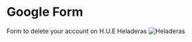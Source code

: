 # Google Form
 Form to delete your account on H.U.E Heladeras
![Heladeras](https://github.com/GonzaloTuset/Google-Form/assets/110003160/c46e6714-7065-482a-9c47-7f5696bc4435)
